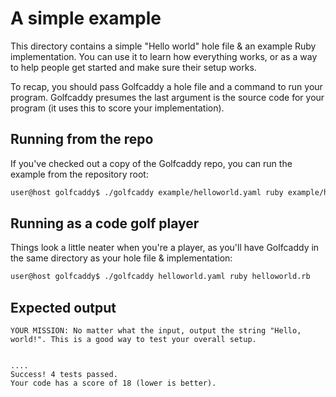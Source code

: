 # A simple example

This directory contains a simple "Hello world" hole file & an example Ruby implementation. You can use it to learn how everything works, or as a way to help people get started and make sure their setup works. 

To recap, you should pass Golfcaddy a hole file and a command to run your program. Golfcaddy presumes the last argument is the source code for your program (it uses this to score your implementation).


## Running from the repo

If you've checked out a copy of the Golfcaddy repo, you can run the example from the repository root: 

```bash
user@host golfcaddy$ ./golfcaddy example/helloworld.yaml ruby example/helloworld.rb
```


## Running as a code golf player

Things look a little neater when you're a player, as you'll have Golfcaddy in the same directory as your hole file & implementation:

```bash
user@host golfcaddy$ ./golfcaddy helloworld.yaml ruby helloworld.rb
```


## Expected output

```plaintext
YOUR MISSION: No matter what the input, output the string "Hello, world!". This is a good way to test your overall setup.


....
Success! 4 tests passed.
Your code has a score of 18 (lower is better).
```
